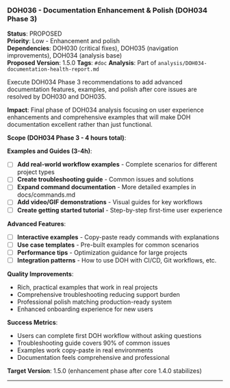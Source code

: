 ### DOH036 - Documentation Enhancement & Polish (DOH034 Phase 3)

**Status**: PROPOSED  
**Priority**: Low - Enhancement and polish  
**Dependencies**: DOH030 (critical fixes), DOH035 (navigation improvements), DOH034 (analysis base)  
**Proposed Version**: 1.5.0 **Tags**: `#doc` **Analysis**: Part of `analysis/DOH034-documentation-health-report.md`

Execute DOH034 Phase 3 recommendations to add advanced documentation features, examples, and polish after core issues are
resolved by DOH030 and DOH035.

**Impact**: Final phase of DOH034 analysis focusing on user experience enhancements and comprehensive examples that will
make DOH documentation excellent rather than just functional.

**Scope (DOH034 Phase 3 - 4 hours total)**:

**Examples and Guides (3-4h)**:

- [ ] **Add real-world workflow examples** - Complete scenarios for different project types
- [ ] **Create troubleshooting guide** - Common issues and solutions
- [ ] **Expand command documentation** - More detailed examples in docs/commands.md
- [ ] **Add video/GIF demonstrations** - Visual guides for key workflows
- [ ] **Create getting started tutorial** - Step-by-step first-time user experience

**Advanced Features**:

- [ ] **Interactive examples** - Copy-paste ready commands with explanations
- [ ] **Use case templates** - Pre-built examples for common scenarios
- [ ] **Performance tips** - Optimization guidance for large projects
- [ ] **Integration patterns** - How to use DOH with CI/CD, Git workflows, etc.

**Quality Improvements**:

- Rich, practical examples that work in real projects
- Comprehensive troubleshooting reducing support burden
- Professional polish matching production-ready system
- Enhanced onboarding experience for new users

**Success Metrics**:

- Users can complete first DOH workflow without asking questions
- Troubleshooting guide covers 90% of common issues
- Examples work copy-paste in real environments
- Documentation feels comprehensive and professional

**Target Version**: 1.5.0 (enhancement phase after core 1.4.0 stabilizes)

---
